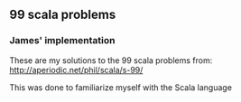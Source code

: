 ## 99 scala problems

### James' implementation

These are my solutions to the 99 scala problems from: http://aperiodic.net/phil/scala/s-99/

This was done to familiarize myself with the Scala language
